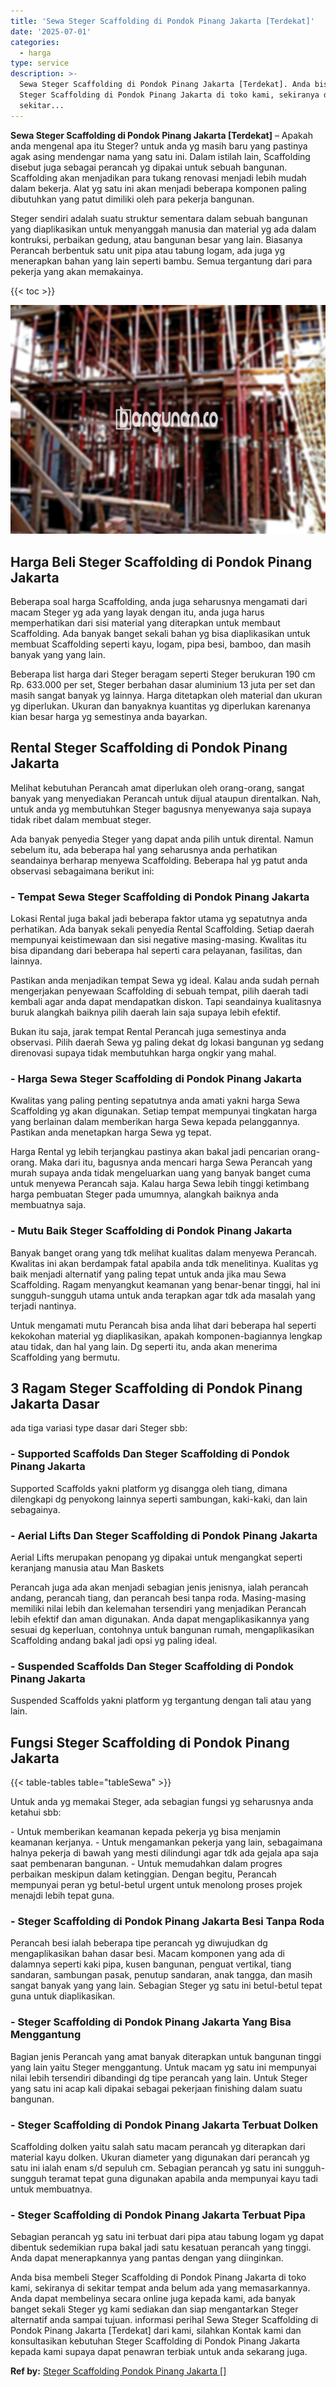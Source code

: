```yaml
---
title: 'Sewa Steger Scaffolding di Pondok Pinang Jakarta [Terdekat]'
date: '2025-07-01'
categories:
  - harga
type: service
description: >-
  Sewa Steger Scaffolding di Pondok Pinang Jakarta [Terdekat]. Anda bisa membeli
  Steger Scaffolding di Pondok Pinang Jakarta di toko kami, sekiranya di
  sekitar...
---
```


**Sewa Steger Scaffolding di Pondok Pinang Jakarta \[Terdekat\]** – Apakah anda mengenal apa itu Steger? untuk anda yg masih baru yang pastinya agak asing mendengar nama yang satu ini. Dalam istilah lain, Scaffolding disebut juga sebagai perancah yg dipakai untuk sebuah bangunan. Scaffolding akan menjadikan para tukang renovasi menjadi lebih mudah dalam bekerja. Alat yg satu ini akan menjadi beberapa komponen paling dibutuhkan yang patut dimiliki oleh para pekerja bangunan.

Steger sendiri adalah suatu struktur sementara dalam sebuah bangunan yang diaplikasikan untuk menyanggah manusia dan material yg ada dalam kontruksi, perbaikan gedung, atau bangunan besar yang lain. Biasanya Perancah berbentuk satu unit pipa atau tabung logam, ada juga yg menerapkan bahan yang lain seperti bambu. Semua tergantung dari para pekerja yang akan memakainya.

{{< toc >}}

![Sewa Steger Scaffolding di Pondok Pinang Jakarta [Terdekat]](/images/sewa-scaffolding-steger-10.png)

## Harga Beli Steger Scaffolding di Pondok Pinang Jakarta

Beberapa soal harga Scaffolding, anda juga seharusnya mengamati dari macam Steger yg ada yang layak dengan itu, anda juga harus memperhatikan dari sisi material yang diterapkan untuk membaut Scaffolding. Ada banyak banget sekali bahan yg bisa diaplikasikan untuk membuat Scaffolding seperti kayu, logam, pipa besi, bamboo, dan masih banyak yang yang lain.

Beberapa list harga dari Steger beragam seperti Steger berukuran 190 cm Rp. 633.000 per set, Steger berbahan dasar aluminium 13 juta per set dan masih sangat banyak yg lainnya. Harga ditetapkan oleh material dan ukuran yg diperlukan. Ukuran dan banyaknya kuantitas yg diperlukan karenanya kian besar harga yg semestinya anda bayarkan.

## Rental Steger Scaffolding di Pondok Pinang Jakarta

Melihat kebutuhan Perancah amat diperlukan oleh orang-orang, sangat banyak yang menyediakan Perancah untuk dijual ataupun direntalkan. Nah, untuk anda yg membutuhkan Steger bagusnya menyewanya saja supaya tidak ribet dalam membuat steger.

Ada banyak penyedia Steger yang dapat anda pilih untuk dirental. Namun sebelum itu, ada beberapa hal yang seharusnya anda perhatikan seandainya berharap menyewa Scaffolding. Beberapa hal yg patut anda observasi sebagaimana berikut ini:

### \- Tempat Sewa Steger Scaffolding di Pondok Pinang Jakarta

Lokasi Rental juga bakal jadi beberapa faktor utama yg sepatutnya anda perhatikan. Ada banyak sekali penyedia Rental Scaffolding. Setiap daerah mempunyai keistimewaan dan sisi negative masing-masing. Kwalitas itu bisa dipandang dari beberapa hal seperti cara pelayanan, fasilitas, dan lainnya.

Pastikan anda menjadikan tempat Sewa yg ideal. Kalau anda sudah pernah mengerjakan penyewaan Scaffolding di sebuah tempat, pilih daerah tadi kembali agar anda dapat mendapatkan diskon. Tapi seandainya kualitasnya buruk alangkah baiknya pilih daerah lain saja supaya lebih efektif.

Bukan itu saja, jarak tempat Rental Perancah juga semestinya anda observasi. Pilih daerah Sewa yg paling dekat dg lokasi bangunan yg sedang direnovasi supaya tidak membutuhkan harga ongkir yang mahal.

### \- Harga Sewa Steger Scaffolding di Pondok Pinang Jakarta

Kwalitas yang paling penting sepatutnya anda amati yakni harga Sewa Scaffolding yg akan digunakan. Setiap tempat mempunyai tingkatan harga yang berlainan dalam memberikan harga Sewa kepada pelanggannya. Pastikan anda menetapkan harga Sewa yg tepat.

Harga Rental yg lebih terjangkau pastinya akan bakal jadi pencarian orang-orang. Maka dari itu, bagusnya anda mencari harga Sewa Perancah yang murah supaya anda tidak mengeluarkan uang yang banyak banget cuma untuk menyewa Perancah saja. Kalau harga Sewa lebih tinggi ketimbang harga pembuatan Steger pada umumnya, alangkah baiknya anda membuatnya saja.

### \- Mutu Baik Steger Scaffolding di Pondok Pinang Jakarta

Banyak banget orang yang tdk melihat kualitas dalam menyewa Perancah. Kwalitas ini akan berdampak fatal apabila anda tdk menelitinya. Kualitas yg baik menjadi alternatif yang paling tepat untuk anda jika mau Sewa Scaffolding. Ragam menyangkut keamanan yang benar-benar tinggi, hal ini sungguh-sungguh utama untuk anda terapkan agar tdk ada masalah yang terjadi nantinya.

Untuk mengamati mutu Perancah bisa anda lihat dari beberapa hal seperti kekokohan material yg diaplikasikan, apakah komponen-bagiannya lengkap atau tidak, dan hal yang lain. Dg seperti itu, anda akan menerima Scaffolding yang bermutu.

## 3 Ragam Steger Scaffolding di Pondok Pinang Jakarta Dasar

ada tiga variasi type dasar dari Steger sbb:

### \- Supported Scaffolds Dan Steger Scaffolding di Pondok Pinang Jakarta

Supported Scaffolds yakni platform yg disangga oleh tiang, dimana dilengkapi dg penyokong lainnya seperti sambungan, kaki-kaki, dan lain sebagainya.

### \- Aerial Lifts Dan Steger Scaffolding di Pondok Pinang Jakarta

Aerial Lifts merupakan penopang yg dipakai untuk mengangkat seperti keranjang manusia atau Man Baskets

Perancah juga ada akan menjadi sebagian jenis jenisnya, ialah perancah andang, perancah tiang, dan perancah besi tanpa roda. Masing-masing memiliki nilai lebih dan kelemahan tersendiri yang menjadikan Perancah lebih efektif dan aman digunakan. Anda dapat mengaplikasikannya yang sesuai dg keperluan, contohnya untuk bangunan rumah, mengaplikasikan Scaffolding andang bakal jadi opsi yg paling ideal.

### \- Suspended Scaffolds Dan Steger Scaffolding di Pondok Pinang Jakarta

Suspended Scaffolds yakni platform yg tergantung dengan tali atau yang lain.

## Fungsi Steger Scaffolding di Pondok Pinang Jakarta

{{< table-tables table="tableSewa" >}}

Untuk anda yg memakai Steger, ada sebagian fungsi yg seharusnya anda ketahui sbb:

\- Untuk memberikan keamanan kepada pekerja yg bisa menjamin keamanan kerjanya. - Untuk mengamankan pekerja yang lain, sebagaimana halnya pekerja di bawah yang mesti dilindungi agar tdk ada gejala apa saja saat pembenaran bangunan. - Untuk memudahkan dalam progres perbaikan meskipun dalam ketinggian. Dengan begitu, Perancah mempunyai peran yg betul-betul urgent untuk menolong proses projek menajdi lebih tepat guna.

### \- Steger Scaffolding di Pondok Pinang Jakarta Besi Tanpa Roda

Perancah besi ialah beberapa tipe perancah yg diwujudkan dg mengaplikasikan bahan dasar besi. Macam komponen yang ada di dalamnya seperti kaki pipa, kusen bangunan, penguat vertikal, tiang sandaran, sambungan pasak, penutup sandaran, anak tangga, dan masih sangat banyak yang yang lain. Sebagian Steger yg satu ini betul-betul tepat guna untuk diaplikasikan.

### \- Steger Scaffolding di Pondok Pinang Jakarta Yang Bisa Menggantung

Bagian jenis Perancah yang amat banyak diterapkan untuk bangunan tinggi yang lain yaitu Steger menggantung. Untuk macam yg satu ini mempunyai nilai lebih tersendiri dibandingi dg tipe perancah yang lain. Untuk Steger yang satu ini acap kali dipakai sebagai pekerjaan finishing dalam suatu bangunan.

### \- Steger Scaffolding di Pondok Pinang Jakarta Terbuat Dolken

Scaffolding dolken yaitu salah satu macam perancah yg diterapkan dari material kayu dolken. Ukuran diameter yang digunakan dari perancah yg satu ini ialah enam s/d sepuluh cm. Sebagian perancah yg satu ini sungguh-sungguh teramat tepat guna digunakan apabila anda mempunyai kayu tadi untuk membuatnya.

### \- Steger Scaffolding di Pondok Pinang Jakarta Terbuat Pipa

Sebagian perancah yg satu ini terbuat dari pipa atau tabung logam yg dapat dibentuk sedemikian rupa bakal jadi satu kesatuan perancah yang tinggi. Anda dapat menerapkannya yang pantas dengan yang diinginkan.

Anda bisa membeli Steger Scaffolding di Pondok Pinang Jakarta di toko kami, sekiranya di sekitar tempat anda belum ada yang memasarkannya. Anda dapat membelinya secara online juga kepada kami, ada banyak banget sekali Steger yg kami sediakan dan siap mengantarkan Steger alternatif anda sampai tujuan. informasi perihal Sewa Steger Scaffolding di Pondok Pinang Jakarta \[Terdekat\] dari kami, silahkan Kontak kami dan konsultasikan kebutuhan Steger Scaffolding di Pondok Pinang Jakarta kepada kami supaya dapat penawran terbiak untuk anda sekarang juga.

**Ref by:** [Steger Scaffolding Pondok Pinang Jakarta []](https://id.wikipedia.org/wiki/Steger)

